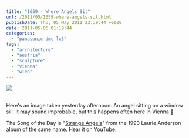 ```yaml
---
title: "1659 - Where Angels Sit"
url: /2011/05/1659-where-angels-sit.html
publishDate: Thu, 05 May 2011 23:19:44 +0000
date: 2011-05-06 01:19:44
categories: 
  - "panasonic-dmc-lx5"
tags: 
  - "architecture"
  - "austria"
  - "sculpture"
  - "vienna"
  - "wien"
---
```

<div class="container">
<div class="center"><a target="_blank" href="https://d25zfm9zpd7gm5.cloudfront.net/1200x1200/2011/20110504_172658_ps.jpg"><img src="https://d25zfm9zpd7gm5.cloudfront.net/0600x0600/2011/20110504_172658_ps.jpg" /></a></div>
</div>
<br />

Here's an image taken yesterday afternoon. An angel sitting on a window sill. It may sound improbable, but this happens often here in Vienna 🙂

 The Song of the Day is "<a target="_blank" href="http://www.lyricsmode.com/lyrics/l/laurie_anderson/strange_angels.html">Strange Angels</a>" from the 1993 Laurie Anderson album of the same name. Hear it on <a target="_blank" href="http://www.youtube.com/watch?v=VYQ-Al7ijk4">YouTube</a>.
